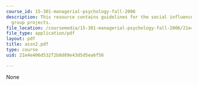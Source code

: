```yaml
---
course_id: 15-301-managerial-psychology-fall-2006
description: This resource contains guidelines for the social influence paper and
  group projects.
file_location: /coursemedia/15-301-managerial-psychology-fall-2006/21e4e406d532f2b8d89e43d5d5ea6f56_assn2.pdf
file_type: application/pdf
layout: pdf
title: assn2.pdf
type: course
uid: 21e4e406d532f2b8d89e43d5d5ea6f56

---
```

None